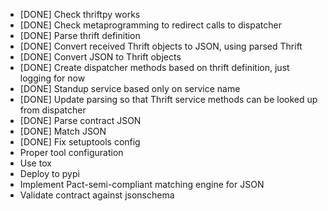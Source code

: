 - [DONE] Check thriftpy works
- [DONE] Check metaprogramming to redirect calls to dispatcher
- [DONE] Parse thrift definition
- [DONE] Convert received Thrift objects to JSON, using parsed Thrift 
- [DONE] Convert JSON to Thrift objects
- [DONE] Create dispatcher methods based on thrift definition, just logging for now
- [DONE] Standup service based only on service name
- [DONE] Update parsing so that Thrift service methods can be looked up from dispatcher
- [DONE] Parse contract JSON
- [DONE] Match JSON
- [DONE] Fix setuptools config
- Proper tool configuration
- Use tox
- Deploy to pypi
- Implement Pact-semi-compliant matching engine for JSON
- Validate contract against jsonschema
